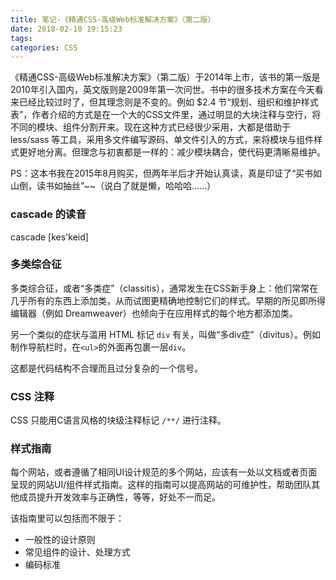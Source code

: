 ```yaml
---
title: 笔记-《精通CSS-高级Web标准解决方案》（第二版）
date: 2018-02-10 19:15:23
tags:
categories: CSS
---
```


《精通CSS-高级Web标准解决方案》（第二版）于2014年上市，该书的第一版是2010年引入国内，英文版则是2009年第一次问世。书中的很多技术方案在今天看来已经比较过时了，但其理念则是不变的。例如 $2.4 节“规划、组织和维护样式表”，作者介绍的方式是在一个大的CSS文件里，通过明显的大块注释与空行，将不同的模块、组件分割开来。现在这种方式已经很少采用，大都是借助于 less/sass 等工具，采用多文件编写源码、单文件引入的方式，来将模块与组件样式更好地分离。但理念与初衷都是一样的：减少模块耦合，使代码更清晰易维护。

PS：这本书我在2015年8月购买，但两年半后才开始认真读，真是印证了“买书如山倒，读书如抽丝”~~（说白了就是懒，哈哈哈……）

<!-- more -->

### cascade 的读音

cascade [kes'keid]

### 多类综合征

多类综合征，或者“多类症”（classitis），通常发生在CSS新手身上：他们常常在几乎所有的东西上添加类，从而试图更精确地控制它们的样式。早期的所见即所得编辑器（例如 Dreamweaver）也倾向于在应用样式的每个地方都添加类。

另一个类似的症状与滥用 HTML 标记 `div` 有关，叫做“多div症”（divitus）。例如制作导航栏时，在`<ul>`的外面再包裹一层`div`。

这都是代码结构不合理而且过分复杂的一个信号。

### CSS 注释

CSS 只能用C语言风格的块级注释标记 `/**/` 进行注释。

### 样式指南

每个网站，或者遵循了相同UI设计规范的多个网站，应该有一处以文档或者页面呈现的网站UI/组件样式指南。这样的指南可以提高网站的可维护性，帮助团队其他成员提升开发效率与正确性，等等，好处不一而足。

该指南里可以包括而不限于：

+ 一般性的设计原则
+ 常见组件的设计、处理方式
+ 编码标准
